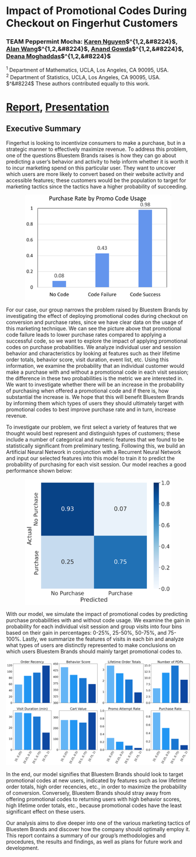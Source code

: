 # Impact of Promotional Codes During Checkout on Fingerhut Customers

### TEAM Peppermint Mocha: [Karen Nguyen](https://github.com/knguyenx5)$^{1,2,&#8224}$, [Alan Wang](https://github.com/alanwmy)$^{1,2,&#8224}$, [Anand Gowda](https://github.com/acgowda)$^{1,2,&#8224}$, [Deana Moghaddas](https://github.com/deanamgds19)$^{1,2,&#8224}$
$^1$ Department of Mathematics, UCLA, Los Angeles, CA 90095, USA. \
$^2$ Department of Statistics, UCLA, Los Angeles, CA 90095, USA. \
$^&#8224$ These authors contributed equally to this work.

# [Report](https://github.com/alanwmy00/M148_Project/blob/main/M148-Final-Report.pdf), [Presentation](https://github.com/alanwmy00/M148_Project/blob/main/M148-Presentation.pdf)

## Executive Summary
Fingerhut is looking to incentivize consumers to make a purchase, but in a strategic manner to effectively maximize revenue. To address this problem, one of the questions Bluestem Brands raises is how they can go about predicting a user’s behavior and activity to help inform whether it is worth it to incur marketing spend on this particular user. They want to uncover which users are more likely to convert based on their website activity and accessible features; these customers would be the population to target for marketing tactics since the tactics have a higher probability of succeeding.

<p align="center">
<img src="images/promo.png" alt="Difference in purchase rates based on promo code utilization." width="400"/>
</p>

For our case, our group narrows the problem raised by Bluestem Brands by investigating the effect of deploying promotional codes during checkout on conversion and purchase rates, since we have clear data on the usage of this marketing technique. We can see the picture above that promotional code failure leads to lower purchase rates compared to applying a successful code, so we want to explore the impact of applying promotional codes on purchase probabilities. We analyze individual user and session behavior and characteristics by looking at features such as their lifetime order totals, behavior score, visit duration, event list, etc. Using this information, we examine the probability that an individual customer would make a purchase with and without a promotional code in each visit session; the difference in these two probabilities is the metric we are interested in. We want to investigate whether there will be an increase in the probability of purchasing when offered a promotional code and if there is, how substantial the increase is. We hope that this will benefit Bluestem Brands by informing them which types of users they should ultimately target with promotional codes to best improve purchase rate and in turn, increase revenue.


To investigate our problem, we first select a variety of features that we thought would best represent and distinguish types of customers; these include a number of categorical and numeric features that we found to be statistically significant from preliminary testing. Following this, we build an Artificial Neural Network in conjunction with a Recurrent Neural Network and input our selected features into this model to train it to predict the probability of purchasing for each visit session. Our model reaches a good performance shown below:

<p align="center">
<img src="images/cm.png" alt="Average user and session attributes by the gain in purchase probability." width="400"/>
</p>

With our model, we simulate the impact of promotional codes by predicting purchase probabilities with and without code usage. We examine the gain in probability for each individual visit session and group visits into four bins based on their gain in percentages: 0-25\%, 25-50\%, 50-75\%, and 75-100\%. Lastly, we summarize the features of visits in each bin and analyze what types of users are distinctly represented to make conclusions on which users Bluestem Brands should mainly target promotional codes to. 

<p align="center">
<img src="images/bigplot.png" alt="Difference in purchase rates based on promo code utilization." width="800"/>
</p>

In the end, our model signifies that Bluestem Brands should look to target promotional codes at new users, indicated by features such as low lifetime order totals, high order recencies, etc., in order to maximize the probability of conversion. Conversely, Bluestem Brands should stray away from offering promotional codes to returning users with high behavior scores, high lifetime order totals, etc., because promotional codes have the least significant effect on these users.

Our analysis aims to dive deeper into one of the various marketing tactics of Bluestem Brands and discover how the company should optimally employ it. This report contains a summary of our group’s methodologies and procedures, the results and findings, as well as plans for future work and development.
